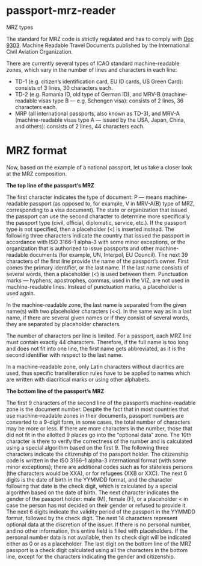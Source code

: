 # passport-mrz-reader

MRZ types

The standard for MRZ code is strictly regulated and has to comply with [Doc 9303](https://www.icao.int/publications/pages/publication.aspx?docnum=9303). Machine Readable Travel Documents published by the International Civil Aviation Organization.

There are currently several types of ICAO standard machine-readable zones, which vary in the number of lines and characters in each line:

- TD-1 (e.g. citizen’s identification card, EU ID cards, US Green Card): consists of 3 lines, 30 characters each.
- TD-2 (e.g. Romania ID, old type of German ID), and MRV-B (machine-readable visas type B — e.g. Schengen visa): consists of 2 lines, 36 characters each.
- MRP (all international passports, also known as TD-3), and MRV-A (machine-readable visas type A — issued by the USA, Japan, China, and others): consists of 2 lines, 44 characters each.

# MRZ format
Now, based on the example of a national passport, let us take a closer look at the MRZ composition.

**The top line of the passport’s MRZ**

The first character indicates the type of document: P — means machine-readable passport (as opposed to, for example, V in MRV-A(B) type of MRZ, corresponding to a visa document). The state or organization that issued the passport can use the second character to determine more specifically the passport type (civil, official, diplomatic, service, etc.). If the passport type is not specified, then a placeholder (<) is inserted instead. The following three characters indicate the country that issued the passport in accordance with ISO 3166–1 alpha-3 with some minor exceptions, or the organization that is authorized to issue passports and other machine-readable documents (for example, UN, Interpol, EU Council). The next 39 characters of the first line provide the name of the passport’s owner. First comes the primary identifier, or the last name. If the last name consists of several words, then a placeholder (<) is used between them. Punctuation marks — hyphens, apostrophes, commas, used in the VIZ, are not used in machine-readable lines. Instead of punctuation marks, a placeholder is used again.

In the machine-readable zone, the last name is separated from the given name(s) with two placeholder characters (<<). In the same way as in a last name, if there are several given names or if they consist of several words, they are separated by placeholder characters.

The number of characters per line is limited. For a passport, each MRZ line must contain exactly 44 characters. Therefore, if the full name is too long and does not fit into one line, the first name gets abbreviated, as it is the second identifier with respect to the last name.

In a machine-readable zone, only Latin characters without diacritics are used, thus specific transliteration rules have to be applied to names which are written with diacritical marks or using other alphabets.

**The bottom line of the passport’s MRZ**

The first 9 characters of the second line of the passport’s machine-readable zone is the document number. Despite the fact that in most countries that use machine-readable zones in their documents, passport numbers are converted to a 9-digit form, in some cases, the total number of characters may be more or less. If there are more characters in the number, those that did not fit in the allotted 9 places go into the “optional data” zone. The 10th character is there to verify the correctness of the number and is calculated using a special algorithm based on the first 9. The following three characters indicate the citizenship of the passport holder. The citizenship code is written in the ISO 3166–1 alpha-3 international format (with some minor exceptions); there are additional codes such as for stateless persons (the characters would be XXA), or for refugees (XXB or XXC). The next 6 digits is the date of birth in the YYMMDD format, and the character following that date is the check digit, which is calculated by a special algorithm based on the date of birth. The next character indicates the gender of the passport holder: male (M), female (F), or a placeholder < in case the person has not decided on their gender or refused to provide it. The next 6 digits indicate the validity period of the passport in the YYMMDD format, followed by the check digit. The next 14 characters represent optional data at the discretion of the issuer. If there is no personal number, and no other information, this entire field is filled with placeholders. If the personal number data is not available, then its check digit will be indicated either as 0 or as a placeholder. The last digit on the bottom line of the MRZ passport is a check digit calculated using all the characters in the bottom line, except for the characters indicating the gender and citizenship.
